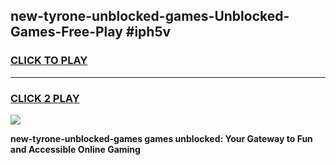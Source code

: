 
## new-tyrone-unblocked-games-Unblocked-Games-Free-Play #iph5v
<h3>
<a href="https://us.freeplayer.one?title=new-tyrone-unblocked-games&ref=9M">CLICK TO PLAY</a></h3>
<hr>

<h3>
<a href="https://us.freeplayer.one?title=new-tyrone-unblocked-games&ref=9M">CLICK 2 PLAY</a>
  
</h3>

<a href="https://us.freeplayer.one?title=new-tyrone-unblocked-games&ref=9M"><img src="https://clearcache.store/games.png"></a>


**new-tyrone-unblocked-games games unblocked: Your Gateway to Fun and Accessible Online Gaming**
